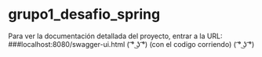 # grupo1_desafio_spring

Para ver la documentación detallada del proyecto, entrar a la URL:
###localhost:8080/swagger-ui.html
( ͡° ͜ʖ ͡°) (con el codigo corriendo) ( ͡° ͜ʖ ͡°)